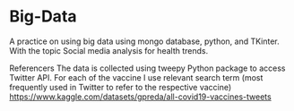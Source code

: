 # Big-Data
A practice on using big data using mongo database, python, and TKinter. With the topic Social media analysis for health trends.

Referencers 
The data is collected using tweepy Python package to access Twitter API. For each of the vaccine I use relevant search term (most frequently used in Twitter to refer to the respective vaccine)
https://www.kaggle.com/datasets/gpreda/all-covid19-vaccines-tweets
